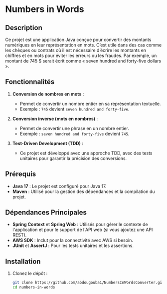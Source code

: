 # Numbers in Words

## Description

Ce projet est une application Java conçue pour convertir des montants numériques en leur représentation en mots. C’est utile dans des cas comme les chèques ou contrats où il est nécessaire d’écrire les montants en chiffres et en mots pour éviter les erreurs ou les fraudes. Par exemple, un montant de 745 $ serait écrit comme « seven hundred and forty-five dollars ».

## Fonctionnalités

1. **Conversion de nombres en mots** : 
   - Permet de convertir un nombre entier en sa représentation textuelle.
   - Exemple : `745` devient `seven hundred and forty-five`.

2. **Conversion inverse (mots en nombres)** : 
   - Permet de convertir une phrase en un nombre entier.
   - Exemple : `seven hundred and forty-five` devient `745`.

3. **Test-Driven Development (TDD)** :
   - Ce projet est développé avec une approche TDD, avec des tests unitaires pour garantir la précision des conversions.
   
## Prérequis

- **Java 17** : Le projet est configuré pour Java 17.
- **Maven** : Utilisé pour la gestion des dépendances et la compilation du projet.

## Dépendances Principales

- **Spring Context** et **Spring Web** : Utilisés pour gérer le contexte de l'application et pour le support de l'API web (si vous ajoutez une API REST).
- **AWS SDK** : Inclut pour la connectivité avec AWS si besoin.
- **JUnit** et **AssertJ** : Pour les tests unitaires et les assertions.

## Installation

1. Clonez le dépôt :

   ```bash
   git clone https://github.com/abdougouba1/NumbersInWordsConverter.git
   cd numbers-in-words
